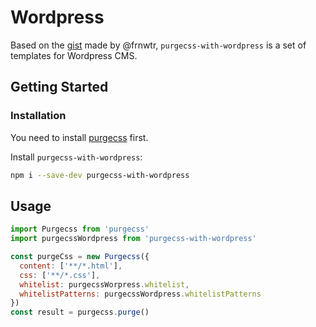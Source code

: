 # Wordpress

Based on the [gist](https://gist.github.com/frnwtr/5647673bb15ca8893642469d3b400cba) made by @frnwtr, `purgecss-with-wordpress` is a set of templates for Wordpress CMS.

## Getting Started

### Installation

You need to install [purgecss](https://github.com/FullHuman/purgecss) first.

Install `purgecss-with-wordpress`:

```bash
npm i --save-dev purgecss-with-wordpress
```

## Usage

```javascript
import Purgecss from 'purgecss'
import purgecssWordpress from 'purgecss-with-wordpress'

const purgeCss = new Purgecss({
  content: ['**/*.html'],
  css: ['**/*.css'],
  whitelist: purgecssWorpress.whitelist,
  whitelistPatterns: purgecssWordpress.whitelistPatterns
})
const result = purgecss.purge()
```

